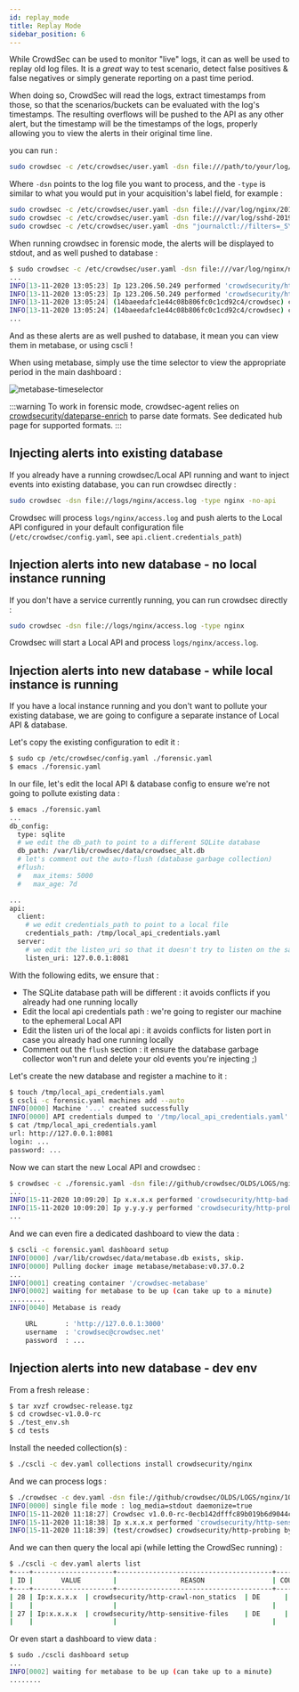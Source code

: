 ```yaml
---
id: replay_mode
title: Replay Mode
sidebar_position: 6
---
```



While CrowdSec can be used to monitor "live" logs, it can as well be used to replay old log files.
It is a *great* way to test scenario, detect false positives & false negatives or simply generate reporting on a past time period.

When doing so, CrowdSec will read the logs, extract timestamps from those, so that the scenarios/buckets can be evaluated with the log's timestamps. The resulting overflows will be pushed to the API as any other alert, but the timestamp will be the timestamps of the logs, properly allowing you to view the alerts in their original time line.


you can run :

```bash
sudo crowdsec -c /etc/crowdsec/user.yaml -dsn file:///path/to/your/log/file.log -type log_file_type
```

Where `-dsn` points to the log file you want to process, and the `-type` is similar to what you would put in your acquisition's label field, for example :

```bash
sudo crowdsec -c /etc/crowdsec/user.yaml -dsn file:///var/log/nginx/2019.log -type nginx
sudo crowdsec -c /etc/crowdsec/user.yaml -dsn file:///var/log/sshd-2019.log -type syslog
sudo crowdsec -c /etc/crowdsec/user.yaml -dns "journalctl://filters=_SYSTEMD_UNIT=ssh.service" -type syslog
```

When running crowdsec in forensic mode, the alerts will be displayed to stdout, and as well pushed to database :

```bash
$ sudo crowdsec -c /etc/crowdsec/user.yaml -dsn file:///var/log/nginx/nginx-2019.log.1 -type nginx
...
INFO[13-11-2020 13:05:23] Ip 123.206.50.249 performed 'crowdsecurity/http-probing' (11 events over 6s) at 2019-01-01 01:37:32 +0100 CET 
INFO[13-11-2020 13:05:23] Ip 123.206.50.249 performed 'crowdsecurity/http-backdoors-attempts' (2 events over 1s) at 2019-01-01 01:37:33 +0100 CET 
INFO[13-11-2020 13:05:24] (14baeedafc1e44c08b806fc0c1cd92c4/crowdsec) crowdsecurity/http-probing by ip 123.206.50.249 (CN) : 1h ban on Ip 123.206.50.249 
INFO[13-11-2020 13:05:24] (14baeedafc1e44c08b806fc0c1cd92c4/crowdsec) crowdsecurity/http-backdoors-attempts by ip 123.206.50.249 (CN) : 1h ban on Ip 123.206.50.249 
...
```

And as these alerts are as well pushed to database, it mean you can view them in metabase, or using cscli !

When using metabase, simply use the time selector to view the appropriate period in the main dashboard :

![metabase-timeselector](/img/dashboard-timeselect.png)



:::warning
To work in forensic mode, crowdsec-agent relies on [crowdsecurity/dateparse-enrich](https://hub.crowdsec.net/author/crowdsecurity/configurations/dateparse-enrich) to parse date formats. See dedicated hub page for supported formats.
:::    

## Injecting alerts into existing database

If you already have a running crowdsec/Local API running and want to inject events into existing database, you can run crowdsec directly :

```bash
sudo crowdsec -dsn file://logs/nginx/access.log -type nginx -no-api
```

Crowdsec will process `logs/nginx/access.log` and push alerts to the Local API configured in your default configuration file (`/etc/crowdsec/config.yaml`, see `api.client.credentials_path`)

## Injection alerts into new database - no local instance running

If you don't have a service currently running, you can run crowdsec directly :

```bash
sudo crowdsec -dsn file://logs/nginx/access.log -type nginx
```

Crowdsec will start a Local API and process `logs/nginx/access.log`.


## Injection alerts into new database - while local instance is running

If you have a local instance running and you don't want to pollute your existing database, we are going to configure a separate instance of Local API & database.

Let's copy the existing configuration to edit it :

```bash
$ sudo cp /etc/crowdsec/config.yaml ./forensic.yaml
$ emacs ./forensic.yaml
```

In our file, let's edit the local API & database config to ensure we're not going to pollute existing data :

```bash
$ emacs ./forensic.yaml
...
db_config:
  type: sqlite
  # we edit the db_path to point to a different SQLite database
  db_path: /var/lib/crowdsec/data/crowdsec_alt.db
  # let's comment out the auto-flush (database garbage collection)
  #flush:
  #   max_items: 5000
  #   max_age: 7d

...
api:
  client:
    # we edit credentials_path to point to a local file
    credentials_path: /tmp/local_api_credentials.yaml
  server:
    # we edit the listen_uri so that it doesn't try to listen on the same port as the existing Local API
    listen_uri: 127.0.0.1:8081
```

With the following edits, we ensure that :

 - The SQLite database path will be different : it avoids conflicts if you already had one running locally
 - Edit the local api credentials path : we're going to register our machine to the ephemeral Local API 
 - Edit the listen uri of the local api : it avoids conflicts for listen port in case you already had one running locally
 - Comment out the `flush` section : it ensure the database garbage collector won't run and delete your old events you're injecting ;)



Let's create the new database and register a machine to it :

```bash
$ touch /tmp/local_api_credentials.yaml
$ cscli -c forensic.yaml machines add --auto
INFO[0000] Machine '...' created successfully 
INFO[0000] API credentials dumped to '/tmp/local_api_credentials.yaml' 
$ cat /tmp/local_api_credentials.yaml
url: http://127.0.0.1:8081
login: ...
password: ...
```

Now we can start the new Local API and crowdsec :

```bash
$ crowdsec -c ./forensic.yaml -dsn file://github/crowdsec/OLDS/LOGS/nginx/10k_ACCESS_LOGS.log -type nginx
...
INFO[15-11-2020 10:09:20] Ip x.x.x.x performed 'crowdsecurity/http-bad-user-agent' (2 events over 0s) at 2017-10-21 13:58:38 +0200 CEST 
INFO[15-11-2020 10:09:20] Ip y.y.y.y performed 'crowdsecurity/http-probing' (11 events over 0s) at 2017-10-23 12:00:34 +0200 CEST 
...
```

And we can even fire a dedicated dashboard to view the data :

```bash
$ cscli -c forensic.yaml dashboard setup
INFO[0000] /var/lib/crowdsec/data/metabase.db exists, skip. 
INFO[0000] Pulling docker image metabase/metabase:v0.37.0.2 
...
INFO[0001] creating container '/crowdsec-metabase'      
INFO[0002] waiting for metabase to be up (can take up to a minute) 
.........
INFO[0040] Metabase is ready                            

	URL       : 'http://127.0.0.1:3000'
	username  : 'crowdsec@crowdsec.net'
	password  : ...
```

## Injection alerts into new database - dev env

From a fresh release :

```bash
$ tar xvzf crowdsec-release.tgz
$ cd crowdsec-v1.0.0-rc
$ ./test_env.sh
$ cd tests
```

Install the needed collection(s) :

```bash
$ ./cscli -c dev.yaml collections install crowdsecurity/nginx
```

And we can process logs :

```bash
$ ./crowdsec -c dev.yaml -dsn file://github/crowdsec/OLDS/LOGS/nginx/10k_ACCESS_LOGS.log -type nginx
INFO[0000] single file mode : log_media=stdout daemonize=true 
INFO[15-11-2020 11:18:27] Crowdsec v1.0.0-rc-0ecb142dfffc89b019b6d9044cb7cc5569d12c70 
INFO[15-11-2020 11:18:38] Ip x.x.x.x performed 'crowdsecurity/http-sensitive-files' (5 events over 4s) at 2017-10-23 12:35:54 +0200 CEST 
INFO[15-11-2020 11:18:39] (test/crowdsec) crowdsecurity/http-probing by ip x.x.x.x (DE) : 1h ban on Ip x.x.x.x 
```

And we can then query the local api (while letting the CrowdSec running) :
```bash
$ ./cscli -c dev.yaml alerts list
+----+--------------------+---------------------------------------+---------+--------------+-----------+--------------------------------+
| ID |       VALUE        |                REASON                 | COUNTRY |      AS      | DECISIONS |           CREATED AT           |
+----+--------------------+---------------------------------------+---------+--------------+-----------+--------------------------------+
| 28 | Ip:x.x.x.x  | crowdsecurity/http-crawl-non_statics  | DE      |  Linode, LLC | ban:1     | 2017-10-23 12:36:48 +0200      |
|    |                    |                                       |         |              |           | +0200                          |
| 27 | Ip:x.x.x.x  | crowdsecurity/http-sensitive-files    | DE      |  Linode, LLC | ban:1     | 2017-10-23 12:35:50 +0200      |
|    |                    |                                       |         |              |           | +0200                          |

```

Or even start a dashboard to view data :

```bash
$ sudo ./cscli dashboard setup
...
INFO[0002] waiting for metabase to be up (can take up to a minute) 
........

```

